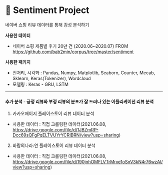 # 📝 Sentiment Project
네이버 쇼핑 리뷰 데이터를 통해 감성 분석하기

**사용한 데이터** 
- 네이버 쇼핑 제품별 후기 20만 건 (2020.06~2020.07) FROM https://github.com/bab2min/corpus/tree/master/sentiment

**사용한 패키지**
- 전처리, 시각화 : Pandas, Numpy, Matplotlib, Seaborn, Counter, Mecab, Sklearn, Keras(Tokenizer), Wordcloud
- 모델링 : Keras - GRU, LSTM

***

#### 추가 분석 - 긍정 리뷰와 부정 리뷰의 분포가 잘 드러나 있는 어플리케이션 리뷰 분석
1. 카카오페이지 플레이스토어 리뷰 데이터 분석
- 사용한 데이터 : 직접 크롤링한 데이터(2021.06.08, https://drive.google.com/file/d/1JBZmRP-Dcc69sQFgPqELTVUYrYCRIBRN/view?usp=sharing)

2. 바람의나라:연 플레이스토어 리뷰 데이터 분석
- 사용한 데이터 : 직접 크롤링한 데이터(2021.06.08, https://drive.google.com/file/d/190jnhOMFLVTrMrxe1oSnV3kN4r76wzAl/view?usp=sharing)


